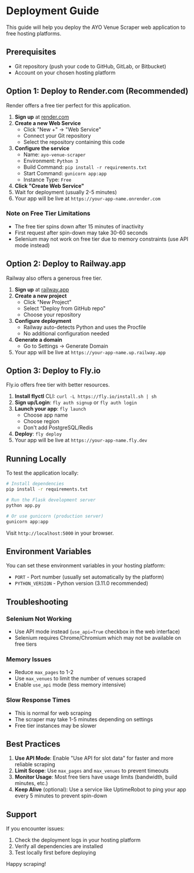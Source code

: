 # Deployment Guide

This guide will help you deploy the AYO Venue Scraper web application to free hosting platforms.

## Prerequisites
- Git repository (push your code to GitHub, GitLab, or Bitbucket)
- Account on your chosen hosting platform

## Option 1: Deploy to Render.com (Recommended)

Render offers a free tier perfect for this application.

1. **Sign up** at [render.com](https://render.com)
2. **Create a new Web Service**
   - Click "New +" → "Web Service"
   - Connect your Git repository
   - Select the repository containing this code
3. **Configure the service**
   - Name: `ayo-venue-scraper`
   - Environment: `Python 3`
   - Build Command: `pip install -r requirements.txt`
   - Start Command: `gunicorn app:app`
   - Instance Type: `Free`
4. **Click "Create Web Service"**
5. Wait for deployment (usually 2-5 minutes)
6. Your app will be live at `https://your-app-name.onrender.com`

### Note on Free Tier Limitations
- The free tier spins down after 15 minutes of inactivity
- First request after spin-down may take 30-60 seconds
- Selenium may not work on free tier due to memory constraints (use API mode instead)

## Option 2: Deploy to Railway.app

Railway also offers a generous free tier.

1. **Sign up** at [railway.app](https://railway.app)
2. **Create a new project**
   - Click "New Project"
   - Select "Deploy from GitHub repo"
   - Choose your repository
3. **Configure deployment**
   - Railway auto-detects Python and uses the Procfile
   - No additional configuration needed
4. **Generate a domain**
   - Go to Settings → Generate Domain
5. Your app will be live at `https://your-app-name.up.railway.app`

## Option 3: Deploy to Fly.io

Fly.io offers free tier with better resources.

1. **Install flyctl** CLI: `curl -L https://fly.io/install.sh | sh`
2. **Sign up/Login**: `fly auth signup` or `fly auth login`
3. **Launch your app**: `fly launch`
   - Choose app name
   - Choose region
   - Don't add PostgreSQL/Redis
4. **Deploy**: `fly deploy`
5. Your app will be live at `https://your-app-name.fly.dev`

## Running Locally

To test the application locally:

```bash
# Install dependencies
pip install -r requirements.txt

# Run the Flask development server
python app.py

# Or use gunicorn (production server)
gunicorn app:app
```

Visit `http://localhost:5000` in your browser.

## Environment Variables

You can set these environment variables in your hosting platform:

- `PORT` - Port number (usually set automatically by the platform)
- `PYTHON_VERSION` - Python version (3.11.0 recommended)

## Troubleshooting

### Selenium Not Working
- Use API mode instead (`use_api=True` checkbox in the web interface)
- Selenium requires Chrome/Chromium which may not be available on free tiers

### Memory Issues
- Reduce `max_pages` to 1-2
- Use `max_venues` to limit the number of venues scraped
- Enable `use_api` mode (less memory intensive)

### Slow Response Times
- This is normal for web scraping
- The scraper may take 1-5 minutes depending on settings
- Free tier instances may be slower

## Best Practices

1. **Use API Mode**: Enable "Use API for slot data" for faster and more reliable scraping
2. **Limit Scope**: Use `max_pages` and `max_venues` to prevent timeouts
3. **Monitor Usage**: Most free tiers have usage limits (bandwidth, build minutes, etc.)
4. **Keep Alive** (optional): Use a service like UptimeRobot to ping your app every 5 minutes to prevent spin-down

## Support

If you encounter issues:
1. Check the deployment logs in your hosting platform
2. Verify all dependencies are installed
3. Test locally first before deploying

Happy scraping!
